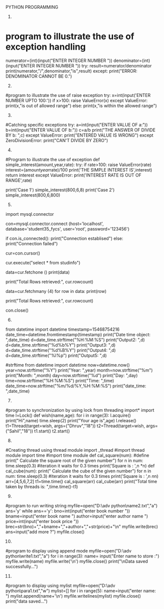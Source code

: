 



PYTHON PROGRAMMING 

1.

# program to illustrate the use of exception handling
numerator=(int)(input("ENTER INTEGER NUMBER "))
denominator=(int)(input("ENTER INTEGER NUMBER "))
try:
    result=numerator/denominator
    print(numerator,"/",denominator,"is",result)
except:
    print("ERROR:  DENOMINATOR CANNOT BE 0.")

2.

#program to illustrate the use of raise exception
try:
    x=int(input('ENTER NUMBER UPTO 100:'))
    if x>100:
          raise ValueError(x)
except ValueError:
    print(x,"is out of allowed range")
else:
    print(x,"is within the allowed range")

3.

#Catching specific exceptions
try:
    a=int(input("ENTER VALUE OF a:"))
    b=int(input("ENTER VALUE OF b:"))
    c=a/b
    print("THE ANSWER OF DIVIDE BY b: ",c)
except ValueError:
    print("ENTERED VALUE IS WRONG")
except ZeroDivisionError:
    print("CAN'T DIVIDE BY ZERO")

4.

#Program to illustrate the use of exception
def simple_interest(amount,year,rate):
    try:
        if rate>100:
            raise ValueError(rate)
        interest=(amount*year*rate)/100
        print('THE SIMPLE INTEREST IS',interest)
        return interest
    except ValueError:
        print('INTEREST RATE IS OUT OF RANGE',rate)

print('Case 1')
simple_interest(800,6,8)
print('Case 2')
simple_interest(800,6,800)

5.

import mysql.connector

con=mysql.connector.connect (host='localhost', database='student35_fycs', user='root', password='123456')

if con.is_connected():
    print("Connection establised")
else:
     print("Connection failed")

cur=con.cursor()

cur.execute("select * from studinfo")

data=cur.fetchone ()
print(data)

print("Total Rows retrieved:", cur.rowcount)

data=cur.fetchmany (4) 
for row in data:
    print(row)

print("Total Rows retrieved:", cur.rowcount)

con.close()

6.

from datetime import datetime
timestamp=15468754216
date_time=datetime.fromtimestamp(timestamp)
print("Date time object: ",date_time)
d=date_time.strftime("%H:%M:%S")
print("Output2: ",d)
d=date_time.strftime("%d%b%Y")
print("Output3: ",d)
d=date_time.strftime("%d%B%Y")
print("Output4: ",d)
d=date_time.strftime("%I%p")
print("Output5: ",d)

#strftime
from datetime import datetime
now=datetime.now()
year=now.strftime("%Y")
print("Year: ",year)
month=now.strftime("%m")
print("Month: ",month)
day=now.strftime("%d")
print("Day: ",day)
time=now.strftime("%H:%M:%S")
print("Time: ",time)
date_time=now.strftime("%m/%d/%Y,%H:%M:%S")
print("date_time: ",date_time)

7.

#program to synchronization by using lock
from threading import*
import time
l=Lock()
def wish(name,age):
    for i in range(3):
        l.acquire()
        print("Hi",name)
        time.sleep(2)
        print("Your age is",age)
        l.release()
t1=Thread(target=wish, args=("Dhruv","18"))
t2=Thread(target=wish, args=("Sahil","18"))
t1.start()
t2.start()          

8.

#Creating thread using thread module
import _thread    #import thread module
import time      #import time module
def cal_square(num):  #define
    print(" Calculate the square root of the given number")
    for n in num:
       time.sleep(0.3)      #iteration it waits for 0.3 times
       print('Square is : ',n *n)
def cal_cube(num):
    print(" Calculate the cube of the given number")
    for n in num:
       time.sleep(0.3)      #iteration it waits for 0.3 times
       print('Square is : ',n *n*n)
arr=[4,5,6,7,2]
t1=time.time()
cal_square(arr)
cal_cube(arr)
print("Total time taken by threads is: ",time.time()-t1)

9.

#program to run writing string
myfile=open("D:\\adv python\\name2.txt","a")
ans='y'
while ans=='y':
    bno=int(input("enter book number "))
    bname=input("enter book name  ")
    author=input("enter author name ")
    price=int(input("enter book price "))
    brec=str(bno)+","+bname+","+author+","+str(price)+"\n"
    myfile.write(brec)
    ans=input("add more ?")
myfile.close()

10.

#program to display using append mode
myfile=open("D:\\adv python\\write1.txt","a")
for i in range(3):
    name= input("Enter name to store :")
    myfile.write(name)
    myfile.write('\n')
myfile.close()
print("\nData saved successfully...")

11.

#program to display using mylist
myfile=open("D:\\adv python\\para1.txt","w")
mylist=[]
for i in range(5):
    name=input("enter name: ")
    mylist.append(name+'\n')
myfile.writelines(mylist)
myfile.close()
print("data saved...")

